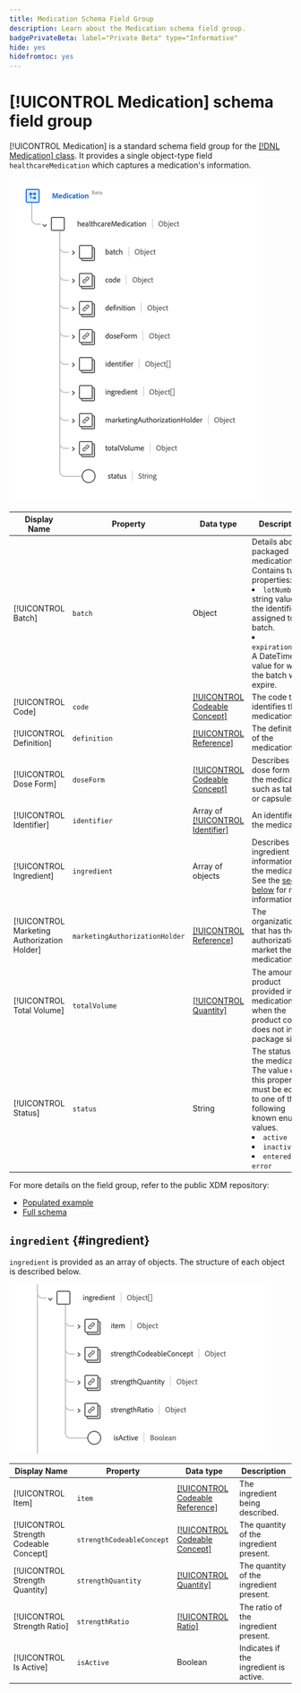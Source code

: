 ```yaml
---
title: Medication Schema Field Group
description: Learn about the Medication schema field group.
badgePrivateBeta: label="Private Beta" type="Informative"
hide: yes
hidefromtoc: yes
---
```

# [!UICONTROL Medication] schema field group

[!UICONTROL Medication] is a standard schema field group for the [[!DNL Medication] class](../../classes/medication.md). It provides a single object-type field `healthcareMedication` which captures a medication's information.

![Field group structure](../../images/field-groups/healthcare-medication/medication.png)

| Display Name | Property | Data type | Description |
| ---|  --- | --- | --- |
| [!UICONTROL Batch] | `batch` | Object | Details about a packaged medication. Contains two properties: <li>`lotNumber`: A string value for the identifier assigned to batch.</li> <li>`expirationDate`: A DateTime value for when the batch will expire.</li> |
| [!UICONTROL Code] | `code`| [[!UICONTROL Codeable Concept]](../../data-types/healthcare/codeable-concept.md) | The code that identifies this medication. |
| [!UICONTROL Definition] | `definition` | [[!UICONTROL Reference]](../../data-types/healthcare/reference.md) | The definition of the medication. |
| [!UICONTROL Dose Form] | `doseForm` | [[!UICONTROL Codeable Concept]](../../data-types/healthcare/codeable-concept.md) | Describes the dose form of the medication, such as tablets or capsules. |
| [!UICONTROL Identifier] | `identifier` | Array of [[!UICONTROL Identifier]](../../data-types/healthcare/identifier.md) | An identifier for the medication. |
| [!UICONTROL Ingredient] | `ingredient` | Array of objects | Describes ingredient information for the medication. See the [section below](#ingredient) for more information. |
| [!UICONTROL Marketing Authorization Holder] | `marketingAuthorizationHolder` | [[!UICONTROL Reference]](../../data-types/healthcare/reference.md) | The organization that has the authorization to market the medication. |
| [!UICONTROL Total Volume] | `totalVolume` | [[!UICONTROL Quantity]](../../data-types/healthcare/quantity.md) | The amount of product provided in the medication when the product code does not infer a package size. |
| [!UICONTROL Status] | `status` | String | The status of the medication. The value of this property must be equal to one of the following known enum values. <li> `active` </li> <li> `inactive` </li> <li> `entered-in-error` </li>  |

For more details on the field group, refer to the public XDM repository:

* [Populated example](https://github.com/adobe/xdm/blob/master/extensions/industry/healthcare/fhir/fieldgroups/medication.example.1.json)
* [Full schema](https://github.com/adobe/xdm/blob/master/extensions/industry/healthcare/fhir/fieldgroups/medication.schema.json)

## `ingredient` {#ingredient}

`ingredient` is provided as an array of objects. The structure of each object is described below.

![ingredient structure](../../images/field-groups/healthcare-medication/ingredient.png)

| Display Name | Property | Data type | Description |
| --- | --- | --- | --- |
| [!UICONTROL Item] | `item` | [[!UICONTROL Codeable Reference]](../../data-types/healthcare/codeable-reference.md) | The ingredient being described. |
| [!UICONTROL Strength Codeable Concept] | `strengthCodeableConcept`| [[!UICONTROL Codeable Concept]](../../data-types/healthcare/codeable-concept.md) | The quantity of the ingredient present. |
| [!UICONTROL Strength Quantity] | `strengthQuantity`| [[!UICONTROL Quantity]](../../data-types/healthcare/quantity.md) | The quantity of the ingredient present. |
| [!UICONTROL Strength Ratio] | `strengthRatio`| [[!UICONTROL Ratio]](../../data-types/healthcare/ratio.md) | The ratio of the ingredient present. |
| [!UICONTROL Is Active] | `isActive`| Boolean | Indicates if the ingredient is active. |
